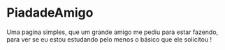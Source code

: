 # PiadadeAmigo
Uma pagina simples, que um grande amigo me pediu para estar fazendo, para ver se eu estou estudando pelo menos o básico que ele solicitou !
